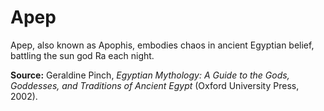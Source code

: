# Apep

Apep, also known as Apophis, embodies chaos in ancient Egyptian belief, battling the sun god Ra each night.

**Source:** Geraldine Pinch, _Egyptian Mythology: A Guide to the Gods, Goddesses, and Traditions of Ancient Egypt_ (Oxford University Press, 2002).

